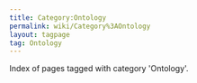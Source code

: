 ```yaml
---
title: Category:Ontology
permalink: wiki/Category%3AOntology
layout: tagpage
tag: Ontology
---
```


Index of pages tagged with category 'Ontology'.
